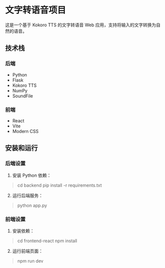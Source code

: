 # 文字转语音项目

这是一个基于 Kokoro TTS 的文字转语音 Web 应用，支持将输入的文字转换为自然的语音。


## 技术栈

### 后端
- Python
- Flask
- Kokoro TTS
- NumPy
- SoundFile

### 前端
- React
- Vite
- Modern CSS


## 安装和运行

### 后端设置

1. 安装 Python 依赖：

> cd backend
> pip install -r requirements.txt
2. 运行后端服务：

> python app.py 

### 前端设置

1. 安装依赖：

> cd frontend-react
> npm install
2. 运行前端页面：

> npm run dev   


